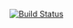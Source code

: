 [![Build Status](https://travis-ci.org/fionnlavery/ecommerce.svg?branch=master)](https://travis-ci.org/fionnlavery/ecommerce)